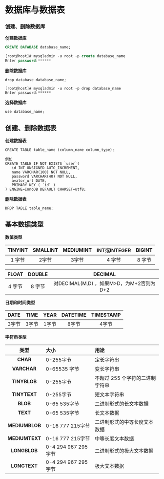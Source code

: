 # 数据库与数据表

### 创建、删除数据库

**创建数据库**

```sql
CREATE DATABASE database_name;
```

```sql
[root@host]# mysqladmin -u root -p create database_name
Enter password:******
```

**删除数据库**

```
drop database database_name;
```

```
[root@host]# mysqladmin -u root -p drop database_name
Enter password:******
```

**选择数据库**

```
use database_name;
```

## 创建、删除数据表

**创建数据表**

```
CREATE TABLE table_name (column_name column_type);

例如
CREATE TABLE IF NOT EXISTS `user`(
   id INT UNSIGNED AUTO_INCREMENT,
   name VARCHAR(100) NOT NULL,
   password VARCHAR(40) NOT NULL,
   avator_url DATE,
   PRIMARY KEY ( `id` )
) ENGINE=InnoDB DEFAULT CHARSET=utf8;
```
**删除数据表**

```
DROP TABLE table_name;
```

## 基本数据类型

**数值类型**

| TINYINT | SMALLINT | MEDIUMINT | INT或INTEGER | BIGINT |
| :-----: | :------: | :-------: | :----------: | :----: |
| 1 字节  |  2字节   |   3字节   |    4 字节    | 8 字节 |

| FLOAT  | DOUBLE |                 DECIMAL                  |
| :----: | :----: | :--------------------------------------: |
| 4 字节 | 8 字节 | 对DECIMAL(M,D) ，如果M>D，为M+2否则为D+2 |

**日期和时间类型**

| DATE  | TIME  | YEAR  | DATETIME | TIMESTAMP |
| :---: | :---: | :---: | :------: | :-------: |
| 3字节 | 3字节 | 1字节 |  8字节   |   4字节   |

**字符串类型**

|      类型      | 大小                | 用途                            |
| :------------: | :------------------ | :------------------------------ |
|    **CHAR**    | 0-255字节           | 定长字符串                      |
|  **VARCHAR**   | 0-65535 字节        | 变长字符串                      |
|  **TINYBLOB**  | 0-255字节           | 不超过 255 个字符的二进制字符串 |
|  **TINYTEXT**  | 0-255字节           | 短文本字符串                    |
|    **BLOB**    | 0-65 535字节        | 二进制形式的长文本数据          |
|    **TEXT**    | 0-65 535字节        | 长文本数据                      |
| **MEDIUMBLOB** | 0-16 777 215字节    | 二进制形式的中等长度文本数据    |
| **MEDIUMTEXT** | 0-16 777 215字节    | 中等长度文本数据                |
|  **LONGBLOB**  | 0-4 294 967 295字节 | 二进制形式的极大文本数据        |
|  **LONGTEXT**  | 0-4 294 967 295字节 | 极大文本数据                    |

